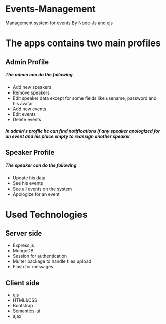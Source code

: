 # Events-Management
Management system for events By Node-Js and ejs
# The apps contains two main profiles
## Admin Profile 
##### The admin can do the following
- Add new speakers 
- Remove speakers 
- Edit speaker data except for some fields like usename, password and his avatar
- Add new events 
- Edit events 
- Delete events 
##### In admin's profile he can find notifications if any speaker apologized for an event and his place empty to reassign another speaker 

## Speaker Profile 
##### The speaker can do the following
- Update his data
- See his events 
- See all events on the system
- Apologize for an event 

# Used Technologies
## Server side
- Express js
- MongoDB
- Session for authentication
- Multer package to handle files upload
- Flash for messages

## Client side
- ejs
- HTML&CSS
- Bootstrap
- Semantics-ui
- ajax
